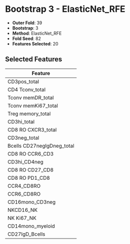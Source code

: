 # Bootstrap 3 - ElasticNet_RFE

- **Outer Fold**: 39
- **Bootstrap**: 3
- **Method**: ElasticNet_RFE
- **Fold Seed**: 82
- **Features Selected**: 20

## Selected Features

| Feature |
|---------|
| CD3pos_total |
| CD4 Tconv_total |
| Tconv memDR_total |
| Tconv memKi67_total |
| Treg memory_total |
| CD3hi_total |
| CD8 RO CXCR3_total |
| CD3neg_total |
| Bcells CD27negIgDneg_total |
| CD8 RO CCR6_CD3 |
| CD3hi_CD4neg |
| CD8 RO CD27_CD8 |
| CD8 RO PD1_CD8 |
| CCR4_CD8RO |
| CCR6_CD8RO |
| CD16mono_CD3neg |
| NKCD16_NK |
| NK Ki67_NK |
| CD14mono_myeloid |
| CD27IgD_Bcells |
